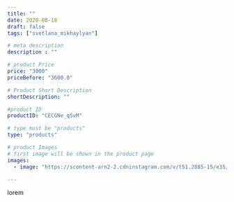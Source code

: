 ```yaml
---
title: ""
date: 2020-08-18
draft: false
tags: ["svetlana_mikhaylyan"]

# meta description
description : ""

# product Price
price: "3000"
priceBefore: "3600.0"

# Product Short Description
shortDescription: ""

#product ID
productID: "CECGNe_qSvM"

# type must be "products"
type: "products"

# product Images
# first image will be shown in the product page
images:
  - image: "https://scontent-arn2-2.cdninstagram.com/v/t51.2885-15/e35/117872182_169037198085857_2354411198749188706_n.jpg?se=7&tp=1&_nc_ht=scontent-arn2-2.cdninstagram.com&_nc_cat=105&_nc_ohc=1xY4wiOwMxUAX9CS4b_&oh=dc9704d239b081a0170e52f071ac02d2&oe=6071CA15&ig_cache_key=MjM3ODQ5MDg2ODExNzYxMzUxNg%3D%3D.2"

---
```

lorem
